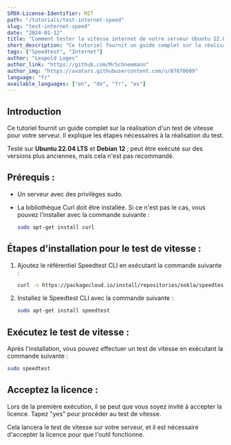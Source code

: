 ```yaml
---
SPDX-License-Identifier: MIT
path: "/tutorials/test-internet-speed"
slug: "test-internet-speed"
date: "2024-01-12"
title: "Comment tester la vitesse internet de votre serveur Ubuntu 22.04 LTS"
short_description: "Ce tutoriel fournit un guide complet sur la réalisation d'un test de vitesse pour votre serveur. Il explique les étapes nécessaires à la réalisation du test."
tags: ["Speedtest", "Internet"]
author: "Leopold Loges"
author_link: "https://github.com/MrSchneemann"
author_img: "https://avatars.githubusercontent.com/u/87870609"
language: "fr"
available_languages: ["en", "de", "fr", "es"]
---
```


## Introduction

Ce tutoriel fournit un guide complet sur la réalisation d'un test de vitesse pour votre serveur. Il explique les étapes nécessaires à la réalisation du test.

Testé sur **Ubuntu 22.04 LTS** et **Debian 12** ; peut être exécuté sur des versions plus anciennes, mais cela n'est pas recommandé.

## **Prérequis :**
* Un serveur avec des privilèges sudo.
* La bibliothèque Curl doit être installée. Si ce n'est pas le cas, vous pouvez l'installer avec la commande suivante :

    ```bash
    sudo apt-get install curl
    ```

## **Étapes d'installation pour le test de vitesse :**
1. Ajoutez le référentiel Speedtest CLI en exécutant la commande suivante :

    ```bash
    curl -s https://packagecloud.io/install/repositories/ookla/speedtest-cli/script.deb.sh | sudo bash
    ```

2. Installez le Speedtest CLI avec la commande suivante :

    ```bash
    sudo apt-get install speedtest
    ```

## **Exécutez le test de vitesse :**
Après l'installation, vous pouvez effectuer un test de vitesse en exécutant la commande suivante :

```bash
sudo speedtest
```

## **Acceptez la licence :**
Lors de la première exécution, il se peut que vous soyez invité à accepter la licence. Tapez "yes" pour procéder au test de vitesse.

Cela lancera le test de vitesse sur votre serveur, et il est nécessaire d'accepter la licence pour que l'outil fonctionne.